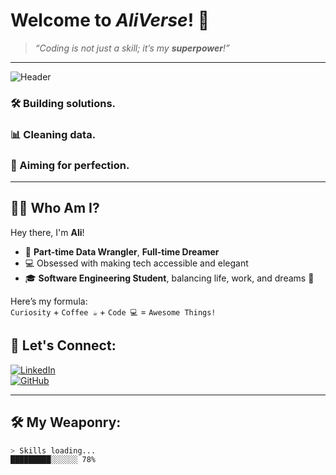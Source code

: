 # Welcome to *AliVerse*! 🌌  

> _“Coding is not just a skill; it’s my **superpower**!”_

---

![Header](https://media.giphy.com/media/jTNG3RF6EwbkpD4LZx/giphy.gif)  

### 🛠️ Building **solutions**.  
### 📊 Cleaning **data**.  
### 🎯 Aiming for **perfection**.  

---

## 🧑‍🚀 Who Am I?
Hey there, I'm **Ali**!  
- 🌱 **Part-time Data Wrangler**, **Full-time Dreamer**  
- 💻 Obsessed with making tech accessible and elegant  
- 🎓 **Software Engineering Student**, balancing life, work, and dreams 🚀  

Here’s my formula:  
`Curiosity` + `Coffee ☕` + `Code 💻` = `Awesome Things!` 

## 🔗 Let's Connect:
[![LinkedIn](https://img.shields.io/badge/-LinkedIn-0077B5?style=for-the-badge&logo=linkedin&logoColor=white)](www.linkedin.com/in/aliakbar-salarpour)  
[![GitHub](https://img.shields.io/badge/-GitHub-181717?style=for-the-badge&logo=github&logoColor=white)](https://github.com/ali-your-profile)  

---

## 🛠️ My Weaponry:
```bash
> Skills loading...
█████████░░░░░░ 78%
